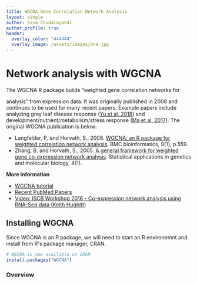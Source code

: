 ```yaml
---
title: WGCNA Gene Correlation Network Analysis
layout: single
author: Siva Chudalayandi
author_profile: true
header:
  overlay_color: "444444"
  overlay_image: /assets/images/dna.jpg
---
```


<!--
# The hypothesis

So you have completed an experiment, collecting RNA-seq data across several biological treatments. You may have perfermed differential gene expression analysis (with DESeq2 or similar software) to identify the up and down expressed genes. But how can you relate these up and down expressed genes into a biological story, or gene regulation model?

Assuming that genes that are positively regulating each other will be co-expressed, we can build a hypothesis of a gene-regulation network from a gene correlation network. Warning, the correlation network does not prove co-regulation. Further biological (such as loss-of-function) experiments are required. However, identifying the possible gene-regulation network can indicate which genes to test for co-regulation. 
-->

# Network analysis with WGCNA

<!--
While there are multiple ways to build a co-expression network, we will focus on WGCNA to provide the motivation and framework.--> The WGCNA R package builds “weighted gene correlation networks for
analysis” from expression data. It was originally published in 2008 and continues to be used for many recent papers. Example papers include analyzing gray leaf disease response ([Yu
et
al, 2018](https://bmcgenomics.biomedcentral.com/articles/10.1186/s12864-018-5072-4#Sec2))
and development/nutrient/metabolism/stress response ([Ma et
al, 2017](https://pubmed.ncbi.nlm.nih.gov/28764653/)). The original
WGCNA publication is below:

  - Langfelder, P. and Horvath, S., 2008. [WGCNA: an R package for
    weighted correlation network
    analysis](https://bmcbioinformatics.biomedcentral.com/articles/10.1186/1471-2105-9-559).
    BMC bioinformatics, 9(1), p.559.
  - Zhang, B. and Horvath, S., 2005. [A general framework for weighted
    gene co-expression network
    analysis](https://pubmed.ncbi.nlm.nih.gov/16646834/). Statistical
    applications in genetics and molecular biology, 4(1).

**More information**

  - [WGCNA
    tutorial](https://horvath.genetics.ucla.edu/html/CoexpressionNetwork/Rpackages/WGCNA/Tutorials/)
  - [Recent PubMed Papers](https://pubmed.ncbi.nlm.nih.gov/?term=wgcna&sort=date)
  - [Video: ISCB Workshop 2016 - Co-expression network analysis using RNA-Seq data (Keith Hughitt)](https://youtu.be/OdqDE5EJSlA)

## Installing WGCNA

Since WGCNA is an R package, we will need to start an R environemnt and install from R's package manager, CRAN.

``` r
# WGCNA is now available on CRAN
install.packages("WGCNA")
```


### Overview ###



